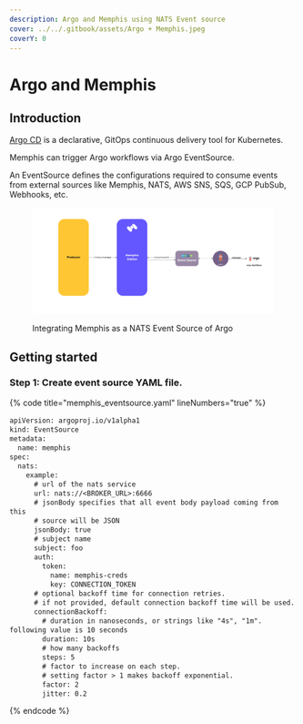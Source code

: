 ```yaml
---
description: Argo and Memphis using NATS Event source
cover: ../../.gitbook/assets/Argo + Memphis.jpeg
coverY: 0
---
```


# Argo and Memphis

## Introduction

[Argo CD](https://argo-cd.readthedocs.io/en/stable/) is a declarative, GitOps continuous delivery tool for Kubernetes.

Memphis can trigger Argo workflows via Argo EventSource.

An EventSource defines the configurations required to consume events from external sources like Memphis, NATS, AWS SNS, SQS, GCP PubSub, Webhooks, etc.

<figure><img src="../../.gitbook/assets/argo and memphis.jpeg" alt=""><figcaption><p>Integrating Memphis as a NATS Event Source of Argo</p></figcaption></figure>

## Getting started

### Step 1: Create event source YAML file.

{% code title="memphis_eventsource.yaml" lineNumbers="true" %}
```
apiVersion: argoproj.io/v1alpha1
kind: EventSource
metadata:
  name: memphis
spec:
  nats:
    example:
      # url of the nats service
      url: nats://<BROKER_URL>:6666
      # jsonBody specifies that all event body payload coming from this
      # source will be JSON
      jsonBody: true
      # subject name
      subject: foo
      auth:
        token:
          name: memphis-creds
          key: CONNECTION_TOKEN
      # optional backoff time for connection retries.
      # if not provided, default connection backoff time will be used.
      connectionBackoff:
        # duration in nanoseconds, or strings like "4s", "1m". following value is 10 seconds
        duration: 10s
        # how many backoffs
        steps: 5
        # factor to increase on each step.
        # setting factor > 1 makes backoff exponential.
        factor: 2
        jitter: 0.2
```
{% endcode %}
